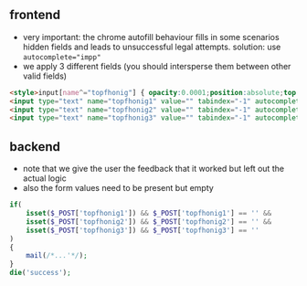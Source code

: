 ## frontend

- very important: the chrome autofill behaviour fills in some scenarios hidden fields and leads to unsuccessful legal attempts. solution: use ```autocomplete="impp"```
- we apply 3 different fields (you should intersperse them between other valid fields)

```html
<style>input[name^="topfhonig"] { opacity:0.0001;position:absolute;top:0;left:-999999px; }</style>
<input type="text" name="topfhonig1" value="" tabindex="-1" autocomplete="impp" />
<input type="text" name="topfhonig2" value="" tabindex="-1" autocomplete="impp" />
<input type="text" name="topfhonig3" value="" tabindex="-1" autocomplete="impp" />
```

## backend

- note that we give the user the feedback that it worked but left out the actual logic
- also the form values need to be present but empty

```php
if(
  	isset($_POST['topfhonig1']) && $_POST['topfhonig1'] == '' &&
  	isset($_POST['topfhonig2']) && $_POST['topfhonig2'] == '' &&
  	isset($_POST['topfhonig3']) && $_POST['topfhonig3'] == ''
)
{
    mail(/*...'*/);
}
die('success');
```